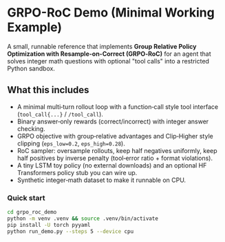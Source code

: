 # GRPO-RoC Demo (Minimal Working Example)

A small, runnable reference that implements **Group Relative Policy Optimization with Resample-on-Correct (GRPO‑RoC)** for an agent that solves integer math questions with optional "tool calls" into a restricted Python sandbox.

## What this includes
- A minimal multi‑turn rollout loop with a function‑call style tool interface (`tool_call{...}` / `/tool_call`).
- Binary answer‑only rewards (correct/incorrect) with integer answer checking.
- GRPO objective with group‑relative advantages and Clip‑Higher style clipping (`eps_low=0.2`, `eps_high=0.28`).
- RoC sampler: oversample rollouts, keep half negatives uniformly, keep half positives by inverse penalty (tool‑error ratio + format violations).
- A tiny LSTM toy policy (no external downloads) and an optional HF Transformers policy stub you can wire up.
- Synthetic integer‑math dataset to make it runnable on CPU.

### Quick start
```bash
cd grpo_roc_demo
python -m venv .venv && source .venv/bin/activate
pip install -U torch pyyaml
python run_demo.py --steps 5 --device cpu
```
